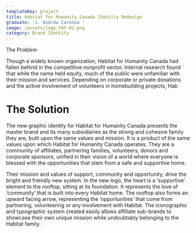 ```yaml
---
templateKey: project
title: Habitat for Humanity Canada Identity Redesign
graduate: 'J. Andrew Carenza '
image: /assets/logo_h4h-02.png
category: Brand Identity
---
```

The Problem

Though a widely known organization, Habitat for Humanity Canada had fallen behind in the competitive nonprofit sector. Internal research found that while the name held equity, much of the public were unfamiliar with their mission and services. Depending on corporate or private donations and the active involvement of volunteers in homebuilding projects, Hab 

# The Solution

The new graphic identity for Habitat for Humanity Canada presents the master brand and its many subsidiaries as the strong and cohesive family they are, built upon the same values and mission. It is a product of the same values upon which Habitat for Humanity Canada operates. They are a community of affiliates, partnering families, volunteers, donors and corporate sponsors, unified in their vision of a world where everyone is blessed with the opportunities that stem from a safe and supportive home. 

Their mission and values of support, community and opportunity, drive the bright and friendly new system. In the new logo, the heart is a ‘supportive’ element to the rooftop, sitting at its foundation. It represents the love of ‘community’ that is built into every Habitat home. The rooftop also forms an upward facing arrow, representing the ‘opportunities’ that come from partnering, volunteering or any involvement with Habitat. The iconographic and typographic system created easily allows affiliate sub-brands to showcase their own unique mission while undoubtably belonging to the Habitat family.
